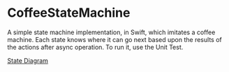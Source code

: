 # CoffeeStateMachine
A simple state machine implementation, in Swift, which imitates a coffee machine. Each state knows where it can go next based upon the results of the actions after async operation. To run it, use the Unit Test. 

[State Diagram](StateMachine/StateMachine.pdf)
